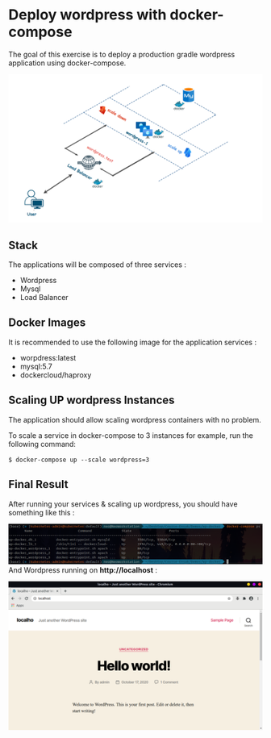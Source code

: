 # Deploy wordpress with docker-compose

The goal of this exercise is to deploy a production gradle wordpress application using docker-compose. 

<div align="center">
  <img  src="./arch.png"  />
</div>


## Stack 

The applications will be composed of three services : 
  - Wordpress 
  - Mysql 
  - Load Balancer 


## Docker Images 

It is recommended to use the following image for the application services :
  - worpdress:latest
  - mysql:5.7
  - dockercloud/haproxy


## Scaling UP wordpress Instances 

The application should allow scaling wordpress containers with no problem. 

To scale a service in docker-compose to 3 instances for example, run the following command: 

```
$ docker-compose up --scale wordpress=3
```

## Final Result 

After running your services & scaling up wordpress, you should have something like this : 


<div align="center">
  <img  src="./services.png"  />
</div

And Wordpress running on **http://localhost** :

<div align="center">
  <img  src="./wordpress.png"  />
</div